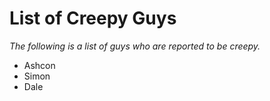 # List of Creepy Guys

*The following is a list of guys who are reported to be creepy.*

* Ashcon
* Simon
* Dale
